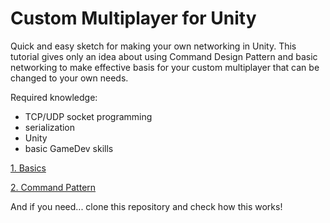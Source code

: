 # Custom Multiplayer for Unity
  Quick and easy sketch for making your own networking in Unity. This tutorial gives only an idea about using Command Design Pattern and basic networking to make effective basis for your custom multiplayer that can be changed to your own needs.

Required knowledge:
- TCP/UDP socket programming
- serialization
- Unity
- basic GameDev skills

[1. Basics](01basics.md)

[2. Command Pattern](02commandPattern.md)

And if you need... clone this repository and check how this works!
